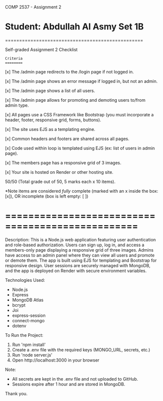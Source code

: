 COMP 2537 - Assignment 2

Student: Abdullah Al Asmy Set 1B
=================================================
=================================================

Self-graded Assignment 2 Checklist

    Criteria	
    ========
    
[x]  The /admin page redirects to the /login page if not logged in.

[x]  The /admin page shows an error message if logged in, but not an admin.

[x]  The /admin page shows a list of all users.

[x]  The /admin page allows for promoting and demoting users to/from admin type.

[x]  All pages use a CSS Framework like Bootstrap (you must incorporate a header, footer, responsive grid, forms, buttons).

[x]  The site uses EJS as a templating engine.

[x]  Common headers and footers are shared across all pages.

[x]  Code used within loop is templated using EJS (ex: list of users in admin page).

[x]  The members page has a responsive grid of 3 images.

[x]  Your site is hosted on Render or other hosting site.
 
50/50 (Total grade out of 50, 5 marks each x 10 items).

*Note items are considered *fully* complete (marked with an x inside the box: [x]), OR incomplete (box is left empty: [ ])


=================================================
=================================================


Description:
This is a Node.js web application featuring user authentication and role-based authorization. Users can sign up, log in, and access a members-only page displaying a responsive grid of three images. Admins have access to an admin panel where they can view all users and promote or demote them. The app is built using EJS for templating and Bootstrap for responsive design. User sessions are securely managed with MongoDB, and the app is deployed on Render with secure environment variables.

Technologies Used:
- Node.js
- Express
- MongoDB Atlas
- bcrypt
- Joi
- express-session
- connect-mongo
- dotenv

To Run the Project:
1. Run 'npm install'
2. Create a .env file with the required keys (MONGO_URL, secrets, etc.)
3. Run 'node server.js'
4. Open http://localhost:3000 in your browser

Note:
- All secrets are kept in the .env file and not uploaded to GitHub.
- Sessions expire after 1 hour and are stored in MongoDB.

Thank you.
